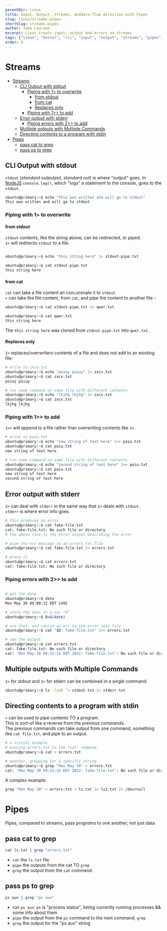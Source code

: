 ```yaml
---
parentDir: linux
title: Input, Output, Streams, anddata-flow direction with Pipes
slug: linux/streams-pipes
shortSlug: streams-pipes
author: Jake Laursen
excerpt: Linux treats input, output and errors as streams
tags: ["linux", "kernel", "cli", "input", "output", "streams", "pipes"]
order: 9
---
```


# Streams
- [Streams](#streams)
  - [CLI Output with stdout](#cli-output-with-stdout)
    - [Piping with 1\> to overwrite](#piping-with-1-to-overwrite)
      - [from stdout](#from-stdout)
      - [from cat](#from-cat)
      - [Replaces only](#replaces-only)
    - [Piping with 1\>\> to add](#piping-with-1-to-add)
  - [Error output with stderr](#error-output-with-stderr)
    - [Piping errors with 2\>\> to add](#piping-errors-with-2-to-add)
  - [Multiple outputs with Multiple Commands](#multiple-outputs-with-multiple-commands)
  - [Directing contents to a program with stdin](#directing-contents-to-a-program-with-stdin)
- [Pipes](#pipes)
  - [pass cat to grep](#pass-cat-to-grep)
  - [pass ps to grep](#pass-ps-to-grep)
## CLI Output with stdout
`stdout` (_standard outputput, standard out_) is where "output" goes. In [NodeJS](https://nodejs.org/dist/latest-v16.x/docs/api/) `console.log()`, which "logs" a statement to the console, goes to the `stdout`.  
```bash
ubuntu@primary:~$ echo "This was written and will go to stdout"
This was written and will go to stdout
```

### Piping with 1> to overwrite
#### from stdout
`stdout` contents, like the string above, can be redirected, or piped.  
`1>` will redirecto `stdout` to a file.
```bash

ubuntu@primary:~$ echo "this string here" 1> stdout-pipe.txt

ubuntu@primary:~$ cat stdout-pipe.txt
this string here
```

#### from cat
`cat` can take a file content an con`cat`enate it to `stdout`.  
`>` can take the file content, from `cat`, and pipe the content to another file -  

```bash
ubuntu@primary:~$ cat stdout-pipe.txt 1> qwer.txt

ubuntu@primary:~$ cat qwer.txt
this string here
```
The `this string here` was cloned from `stdout-pipe.txt` into `qwer.txt`.  

#### Replaces only
`1>` replaces/overwriters contents of a file and does not add to an existing file:
```bash
# write to zxcv.txt
ubuntu@primary:~$ echo "poiuy poiuy" 1> zxcv.txt
ubuntu@primary:~$ cat zxcv.txt 
poiuy poiuy

# run same command on same file with different contents
ubuntu@primary:~$ echo "lkjhg lkjhg" 1> zxcv.txt
ubuntu@primary:~$ cat zxcv.txt 
lkjhg lkjhg
```  

### Piping with 1>> to add
`1>>` will _append_ to a file rather than overwriting contents like `1>`.  

```bash
# write to poiu.txt
ubuntu@primary:~$ echo "new string of text here" 1>> poiu.txt
ubuntu@primary:~$ cat poiu.txt 
new string of text here

# run same command on same file with different contents
ubuntu@primary:~$ echo "second string of text here" 1>> poiu.txt
ubuntu@primary:~$ cat poiu.txt 
new string of text here
second string of text here
```

## Error output with stderr
`2>` can deal with `stderr` in the same way that `1>` deals with `stdout`.  
`stderr` is where error info goes.  


```bash
# this produces an error
ubuntu@primary:~$ cat fake-file.txt
cat: fake-file.txt: No such file or directory
# the above line is the error output describing the error

# pipe the err message to an errors.txt file
ubuntu@primary:~$ cat fake-file.txt 2> errors.txt

# prove it
ubuntu@primary:~$ cat errors.txt 
cat: fake-file.txt: No such file or directory
```

### Piping errors with 2>> to add
```bash

# get the date
ubuntu@primary:~$ date
Mon May 30 05:00:12 EDT 1492

# store the date in a var "D"
ubuntu@primary:~$ D=$(date)

# use that, and concat an err to the error text file
ubuntu@primary:~$ cat "$D: fake-file.txt" 2>> errors.txt

# see the output
ubuntu@primary:~$ cat errors.txt 
cat: fake-file.txt: No such file or directory
cat: 'Mon May 30 09:31:24 EDT 2022: fake-file.txt': No such file or directory

```


## Multiple outputs with Multiple Commands
`1>` for stdout and `2>` for stderr can be combined in a single command:  

```bash
ubuntu@primary:~$ ls -lsah `> stdout.txt 2> stderr.txt
```  

## Directing contents to a program with stdin  
`<` can be used to pipe contents TO a program.  
This is sort-of like a reverse from the previous commands.  
The previous commands can take output from one command, something like `cat file.txt`, and pipe to an output.  

```bash
# a trivial example
# passing errors.txt to the "cat" command
ubuntu@primary:~$ cat < errors.txt

# another, grepping for a specific string
ubuntu@primary:~$ grep "Mon May 30" < errors.txt
cat: 'Mon May 30 09:31:24 EDT 2022: fake-file.txt': No such file or directory
```

A complex example:
```bash
grep "Mon May 30" < errors.txt < ls.txt 1> ls2.txt 2> /dev/null
```


# Pipes
Pipes, compared to streams, pass _programs_ to one another, not just data.  

## pass cat to grep
```bash
cat ls.txt | grep "errors.txt"
```
- `cat` the `ls.txt` file
- `pipe` the outputs from the cat TO `grep`
- `grep` the output from the `cat` command


## pass ps to grep
```bash
ps aux | grep "ps aux"
```
- run `ps aux`: `ps` is "process status", listing currently running processes  && some info about them
- `pipe` the output from the `ps` command to the next command, `grep`
- `grep` the output for the "ps aux" string